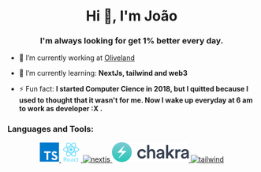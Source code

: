 <h1 align="center">Hi 👋, I'm João</h1>
<h3 align="center">I'm always looking for get 1% better every day.</h3>

- 🔭 I’m currently working at [Oliveland](https://www.notion.so/Oliveland-Whitepaper-9289251a158e4237a5bcb9a80c7182ad#12ca08e984c74d03b56b592208737ea7)

- 🌱 I’m currently learning: **NextJs, tailwind and web3**

- ⚡ Fun fact: **I started Computer Cience in 2018, but I quitted because I used to thought that it wasn't for me. Now I wake up everyday at 6 am to work as developer :X .**

<p align="left">
</p>

<h3 align="left">Languages and Tools:</h3>
<div align='center'>
  <a  href="https://www.typescriptlang.org/" target="_blank" rel="noreferrer">
    <img
      src="https://raw.githubusercontent.com/devicons/devicon/master/icons/typescript/typescript-original.svg"
      alt="typescript"
      width="40"
      height="40"
    />
  </a>
 
  <a href="https://reactjs.org/" target="_blank" rel="noreferrer">
    <img
      src="https://raw.githubusercontent.com/devicons/devicon/master/icons/react/react-original-wordmark.svg"
      alt="react"
      width="40"
      height="40"
    />
  </a>
  
  <a href="https://nextjs.org/" target="_blank" rel="noreferrer">
    <img
      src="https://cdn.worldvectorlogo.com/logos/nextjs-2.svg"
      alt="nextjs"
      width="40"
      height="40"
    />
  </a>
  
  <a href="https://chakra-ui.com/" target="_blank" rel="noreferrer">
    <img
      src="https://raw.githubusercontent.com/chakra-ui/chakra-ui/main/logo/logo-colored@2x.png?raw=true"
      alt="chakraui"
      height="40"
    />
  </a>
  <a href="https://tailwindcss.com/" target="_blank" rel="noreferrer">
    <img
      src="https://www.vectorlogo.zone/logos/tailwindcss/tailwindcss-icon.svg"
      alt="tailwind"
      width="40"
      height="40"
    />
  </a>
</div>

